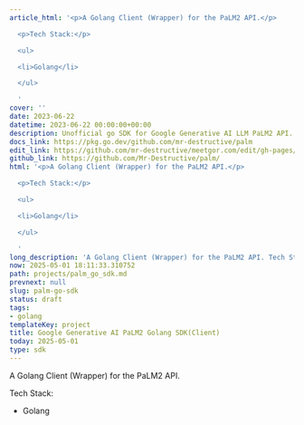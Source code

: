 ```yaml
---
article_html: '<p>A Golang Client (Wrapper) for the PaLM2 API.</p>

  <p>Tech Stack:</p>

  <ul>

  <li>Golang</li>

  </ul>

  '
cover: ''
date: 2023-06-22
datetime: 2023-06-22 00:00:00+00:00
description: Unofficial go SDK for Google Generative AI LLM PaLM2 API.
docs_link: https://pkg.go.dev/github.com/mr-destructive/palm
edit_link: https://github.com/mr-destructive/meetgor.com/edit/gh-pages/projects/palm_go_sdk.md
github_link: https://github.com/Mr-Destructive/palm/
html: '<p>A Golang Client (Wrapper) for the PaLM2 API.</p>

  <p>Tech Stack:</p>

  <ul>

  <li>Golang</li>

  </ul>

  '
long_description: 'A Golang Client (Wrapper) for the PaLM2 API. Tech Stack: Golang'
now: 2025-05-01 18:11:33.310752
path: projects/palm_go_sdk.md
prevnext: null
slug: palm-go-sdk
status: draft
tags:
- golang
templateKey: project
title: Google Generative AI PaLM2 Golang SDK(Client)
today: 2025-05-01
type: sdk
---
```


A Golang Client (Wrapper) for the PaLM2 API.


Tech Stack:

- Golang